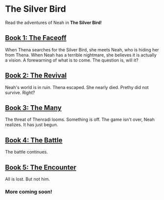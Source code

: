 # The Silver Bird

Read the adventures of Neah in **The Silver Bird**!

## [Book 1: The Faceoff](/Book1.md)
When Thena searches for the Silver Bird, she meets Neah, who is hiding her from Thena. When Neah has a terrible nightmare, she believes it is actually a vision. A forewarning of what is to come. The question is, will it?

## [Book 2: The Revival](/Book2.md)
Neah's world is in ruin. Thena escaped. She nearly died. Prethy did not survive. Right?

## [Book 3: The Many](/Book3.md)

The threat of Thenradi looms. Something is off. The game isn't over, Neah realizes. It has just begun.

## [Book 4: The Battle](/Book4.md)

The battle continues.

## [Book 5: The Encounter](/Book5.md)

All is lost. But not him.

### More coming soon!
